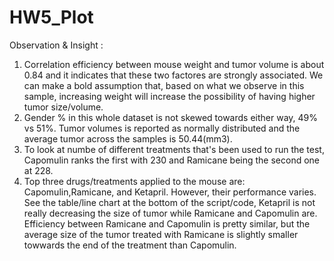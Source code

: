 # HW5_Plot

Observation & Insight : 
1) Correlation efficiency between mouse weight and tumor volume is about 0.84 and it indicates that these two factores are strongly associated. We can make a bold assumption that, based on  what we observe in this sample, increasing weight will increase the possibility of having higher tumor size/volume. 
2) Gender % in this whole dataset is not skewed towards either way, 49% vs 51%. Tumor volumes is reported as normally distributed and the average tumor across the samples is 50.44(mm3). 
3) To look at numbe of different treatments that's been used to run the test, Capomulin ranks the first with 230 and Ramicane being the second one at 228. 
4) Top three drugs/treatments applied to the mouse are:	Capomulin,Ramicane, and Ketapril. However, their performance varies. See the table/line chart at the bottom of the script/code, Ketapril is not really decreasing the size of tumor while Ramicane and Capomulin are. Efficiency between Ramicane and Capomulin is pretty similar, but the average size of the tumor treated with Ramicane is slightly smaller towwards the end of the treatment than Capomulin. 
